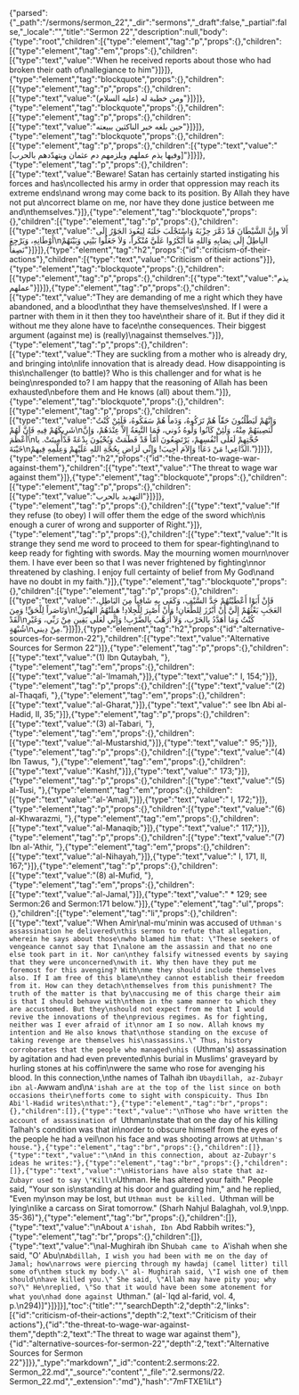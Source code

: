 {"parsed":{"_path":"/sermons/sermon_22","_dir":"sermons","_draft":false,"_partial":false,"_locale":"","title":"Sermon 22","description":null,"body":{"type":"root","children":[{"type":"element","tag":"p","props":{},"children":[{"type":"element","tag":"em","props":{},"children":[{"type":"text","value":"When he received reports about those who had broken their oath of\nallegiance to him"}]}]},{"type":"element","tag":"blockquote","props":{},"children":[{"type":"element","tag":"p","props":{},"children":[{"type":"text","value":"ومن خطبة له (عليه السلام)"}]}]},{"type":"element","tag":"blockquote","props":{},"children":[{"type":"element","tag":"p","props":{},"children":[{"type":"text","value":"حين بلغه خبر الناكثين ببيعته"}]}]},{"type":"element","tag":"blockquote","props":{},"children":[{"type":"element","tag":"p","props":{},"children":[{"type":"text","value":"[وفيها يذم عملهم ويلزمهم دم عثمان ويتهدّدهم بالحرب]"}]}]},{"type":"element","tag":"p","props":{},"children":[{"type":"text","value":"Beware! Satan has certainly started instigating his forces and has\ncollected his army in order that oppression may reach its extreme ends\nand wrong may come back to its position. By Allah they have not put a\ncorrect blame on me, nor have they done justice between me and\nthemselves."}]},{"type":"element","tag":"blockquote","props":{},"children":[{"type":"element","tag":"p","props":{},"children":[{"type":"text","value":"أَلاَ وإِنَّ الشَّيْطَانَ قَدْ ذَمَّرَ حِزْبَهُ وَاسْتَجْلَبَ جَلَبَهُ لِيَعُودَ الجَوْرُ إِلَى أَوْطَانِهِ، وَيَرْجِعَ\nالبِاطِلُ إِلَى نِصَابِهِ وَاللهِ مَا أَنْكَرُوا عَلَيَّ مُنْكَراً، وَلاَ جَعَلُوا بَيْنِي وَبَيْنَهُمْ نَصِفاً"}]}]},{"type":"element","tag":"h2","props":{"id":"criticism-of-their-actions"},"children":[{"type":"text","value":"Criticism of their actions"}]},{"type":"element","tag":"blockquote","props":{},"children":[{"type":"element","tag":"p","props":{},"children":[{"type":"text","value":"يذم عملهم"}]}]},{"type":"element","tag":"p","props":{},"children":[{"type":"text","value":"They are demanding of me a right which they have abandoned, and a blood\nthat they have themselves\nshed. If I were a partner with them in it then they too have\ntheir share of it. But if they did it without me they alone have to face\nthe consequences. Their biggest argument (against me) is (really)\nagainst themselves."}]},{"type":"element","tag":"p","props":{},"children":[{"type":"text","value":"They are suckling from a mother who is already dry, and bringing into\nlife innovation that is already dead. How disappointing is this\nchallenger (to battle)? Who is this challenger and for what is he being\nresponded to? I am happy that the reasoning of Allah has been exhausted\nbefore them and He knows (all) about them."}]},{"type":"element","tag":"blockquote","props":{},"children":[{"type":"element","tag":"p","props":{},"children":[{"type":"text","value":"وَإِنَّهُمْ لَيَطْلُبُونَ حَقّاً هُمْ تَرَكُوهُ، وَدَماً هُمْ سَفَكُوهُ، فَلَئِنْ كُنْتُ شَرِيكَهُمْ فِيهِ فَإِنَّ لَهُمْ\nلَنَصِيبَهُمْ مِنْهُ، وَلَئِنْ كَانُوا وَلُوهُ دُوني، فَمَا التَّبِعَةُ إِلاَّ عِنْدَهُمْ، وَإِنَّ أَعْظَمَ\nحُجَّتِهِمْ لَعَلَى أَنْفُسِهِمْ، يَرْتَضِعُونَ أُمّاً قَدْ فَطَمَتْ وَيُحْيُونَ بِدْعَةً قَدْأُمِيتَتْ. يا خَيْبَةَ\nالدَّاعِي! مَنْ دَعَا! وَإِلاَمَ أُجِيبَ! وَإِنِّي لَرَاضٍ بِحُجَّةِ اللهِ عَلَيْهِمْ وَعِلْمِهِ فِيهمْ."}]}]},{"type":"element","tag":"h2","props":{"id":"the-threat-to-wage-war-against-them"},"children":[{"type":"text","value":"The threat to wage war against them"}]},{"type":"element","tag":"blockquote","props":{},"children":[{"type":"element","tag":"p","props":{},"children":[{"type":"text","value":"التهديد بالحرب"}]}]},{"type":"element","tag":"p","props":{},"children":[{"type":"text","value":"If they refuse (to obey) I will offer them the edge of the sword which\nis enough a curer of wrong and supporter of Right."}]},{"type":"element","tag":"p","props":{},"children":[{"type":"text","value":"It is strange they send me word to proceed to them for spear-fighting\nand to keep ready for fighting with swords. May the mourning women mourn\nover them. I have ever been so that I was never frightened by fighting\nnor threatened by clashing. I enjoy full certainty of belief from My God\nand have no doubt in my faith."}]},{"type":"element","tag":"blockquote","props":{},"children":[{"type":"element","tag":"p","props":{},"children":[{"type":"text","value":"فَإِنْ أَبَوْا أَعْطَيْتُهُمْ حَدَّ السَّيْفِ، وَكَفَى بِهِ شَافِياً مِنَ البَاطِلِ، وَنَاصَراً لِلْحَقِّ! وَمِنَ\nالعَجَبِ بَعْثُهُمْ إِلَيَّ أَنْ أَبْرُزَ لِلطِّعَانِ! وَأَنْ أصْبِرَ لِلْجِلادِ! هَبِلَتْهُمُ الهَبُولُ! لَقَدْ\nكُنْتُ وَمَا أُهَدَّدُ بِالحَرْبِ، وَلاَ أُرَهَّبُ بِالضَّرْبِ! وَإِنِّي لَعَلَى يَقِينٍ مِنْ رَبِّي، وَغَيْرِ شُبْهَةٍ\nمِنْ دِيني."}]}]},{"type":"element","tag":"h2","props":{"id":"alternative-sources-for-sermon-22"},"children":[{"type":"text","value":"Alternative Sources for Sermon 22"}]},{"type":"element","tag":"p","props":{},"children":[{"type":"text","value":"(1) Ibn Qutaybah, "},{"type":"element","tag":"em","props":{},"children":[{"type":"text","value":"al-'Imamah,"}]},{"type":"text","value":" I, 154;"}]},{"type":"element","tag":"p","props":{},"children":[{"type":"text","value":"(2) al-Thaqafi, "},{"type":"element","tag":"em","props":{},"children":[{"type":"text","value":"al-Gharat,"}]},{"type":"text","value":" see Ibn Abi al-Hadid, II, 35;"}]},{"type":"element","tag":"p","props":{},"children":[{"type":"text","value":"(3) al-Tabari, "},{"type":"element","tag":"em","props":{},"children":[{"type":"text","value":"al-Mustarshid,"}]},{"type":"text","value":" 95;"}]},{"type":"element","tag":"p","props":{},"children":[{"type":"text","value":"(4) Ibn Tawus, "},{"type":"element","tag":"em","props":{},"children":[{"type":"text","value":"Kashf,"}]},{"type":"text","value":" 173;"}]},{"type":"element","tag":"p","props":{},"children":[{"type":"text","value":"(5) al-Tusi, "},{"type":"element","tag":"em","props":{},"children":[{"type":"text","value":"al-'Amali,"}]},{"type":"text","value":" I, 172;"}]},{"type":"element","tag":"p","props":{},"children":[{"type":"text","value":"(6) al-Khwarazmi, "},{"type":"element","tag":"em","props":{},"children":[{"type":"text","value":"al-Manaqib;"}]},{"type":"text","value":" 117;"}]},{"type":"element","tag":"p","props":{},"children":[{"type":"text","value":"(7) Ibn al-'Athir, "},{"type":"element","tag":"em","props":{},"children":[{"type":"text","value":"al-Nihayah,"}]},{"type":"text","value":" I, 171, II, 167;"}]},{"type":"element","tag":"p","props":{},"children":[{"type":"text","value":"(8) al-Mufid, "},{"type":"element","tag":"em","props":{},"children":[{"type":"text","value":"al-Jamal,"}]},{"type":"text","value":" * 129; see Sermon:26 and Sermon:171 below."}]},{"type":"element","tag":"ul","props":{},"children":[{"type":"element","tag":"li","props":{},"children":[{"type":"text","value":"When Amir\nal-mu'minin was accused of `Uthman's assassination he delivered\nthis sermon to refute that allegation, wherein he says about those\nwho blamed him that: \"These seekers of vengeance cannot say that I\nalone am the assassin and that no one else took part in it. Nor can\nthey falsify witnessed events by saying that they were unconcerned\nwith it. Why then have they put me foremost for this avenging? With\nme they should include themselves also. If I am free of this blame\nthey cannot establish their freedom from it. How can they detach\nthemselves from this punishment? The truth of the matter is that by\naccusing me of this charge their aim is that I should behave with\nthem in the same manner to which they are accustomed. But they\nshould not expect from me that I would revive the innovations of the\nprevious regimes. As for fighting, neither was I ever afraid of it\nnor am I so now. Allah knows my intention and He also knows that\nthose standing on the excuse of taking revenge are themselves his\nassassins.\" Thus, history corroborates that the people who managed\nhis (`Uthman's) assassination by agitation and had even prevented\nhis burial in Muslims' graveyard by hurling stones at his coffin\nwere the same who rose for avenging his blood. In this connection,\nthe names of Talhah ibn `Ubaydillah, az-Zubayr ibn al-`Awwam and\n`A'ishah are at the top of the list since on both occasions their\nefforts come to sight with conspicuity. Thus Ibn Abi'l-Hadid writes\nthat:"},{"type":"element","tag":"br","props":{},"children":[]},{"type":"text","value":"\nThose who have written the account of assassination of `Uthman\nstate that on the day of his killing Talhah's condition was that in\norder to obscure himself from the eyes of the people he had a veil\non his face and was shooting arrows at `Uthman's house."},{"type":"element","tag":"br","props":{},"children":[]},{"type":"text","value":"\nAnd in this connection, about az-Zubayr's ideas he writes:"},{"type":"element","tag":"br","props":{},"children":[]},{"type":"text","value":"\nHistorians have also state that az-Zubayr used to say \"Kill\n`Uthman. He has altered your faith.\" People said, \"Your son is\nstanding at his door and guarding him,\" and he replied, \"Even my\nson may be lost, but `Uthman must be killed. `Uthman will be lying\nlike a carcass on Sirat tomorrow.\" (Sharh Nahjul Balaghah, vol.9,\npp. 35-36)"},{"type":"element","tag":"br","props":{},"children":[]},{"type":"text","value":"\nAbout `A'ishah, Ibn `Abd Rabbih writes:"},{"type":"element","tag":"br","props":{},"children":[]},{"type":"text","value":"\nal-Mughirah ibn Shu`bah came to `A'ishah when she said, \"O' Abu\n`Abdillah, I wish you had been with me on the day of Jamal; how\narrows were piercing through my hawdaj (camel litter) till some of\nthem stuck my body.\" al- Mughirah said, \"I wish one of them should\nhave killed you.\" She said, \"Allah may have pity you; why so?\" He\nreplied, \"So that it would have been some atonement for what you\nhad done against `Uthman.\" (al-`Iqd al-farid, vol. 4, p.\n294)]"}]}]}],"toc":{"title":"","searchDepth":2,"depth":2,"links":[{"id":"criticism-of-their-actions","depth":2,"text":"Criticism of their actions"},{"id":"the-threat-to-wage-war-against-them","depth":2,"text":"The threat to wage war against them"},{"id":"alternative-sources-for-sermon-22","depth":2,"text":"Alternative Sources for Sermon 22"}]}},"_type":"markdown","_id":"content:2.sermons:22. Sermon_22.md","_source":"content","_file":"2.sermons/22. Sermon_22.md","_extension":"md"},"hash":"7mFTXE1iLt"}